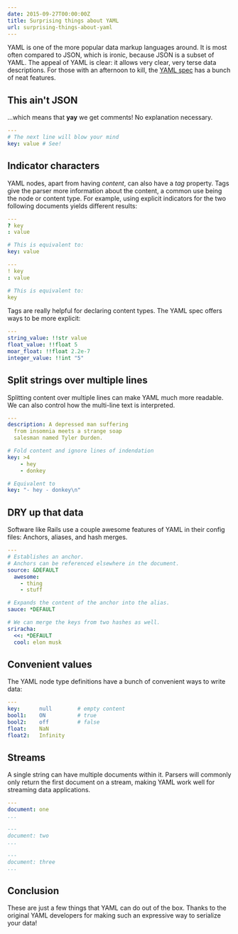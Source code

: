 ```yaml
---
date: 2015-09-27T00:00:00Z
title: Surprising things about YAML
url: surprising-things-about-yaml
---
```


YAML is one of the more popular data markup languages around. It is most often compared to JSON, which is ironic, because JSON is a subset of YAML. The appeal of YAML is clear: it allows very clear, very terse data descriptions. For those with an afternoon to kill, the [YAML spec][spec] has a bunch of neat features.

## This ain't JSON

...which means that **yay** we get comments! No explanation necessary.

```yaml
---
# The next line will blow your mind
key: value # See!
```

## Indicator characters

YAML nodes, apart from having _content_, can also have a _tag_ property. Tags give the parser more information about the content, a common use being the node or content type. For example, using explicit indicators for the two following documents yields different results:

```yaml
---
? key
: value

# This is equivalent to:
key: value
```

```yaml
---
! key
: value

# This is equivalent to:
key
```

Tags are really helpful for declaring content types. The YAML spec offers ways to be more explicit:

```yaml
---
string_value: !!str value
float_value: !!float 5
moar_float: !!float 2.2e-7
integer_value: !!int "5"
```

## Split strings over multiple lines

Splitting content over multiple lines can make YAML much more readable. We can also control how the multi-line text is interpreted.

```yaml
---
description: A depressed man suffering
  from insomnia meets a strange soap
  salesman named Tyler Durden.

# Fold content and ignore lines of indendation
key: >4
    - hey
    - donkey

# Equivalent to
key: "- hey - donkey\n"
```

## DRY up that data

Software like Rails use a couple awesome features of YAML in their config files: Anchors, aliases, and hash merges.

```yaml
---
# Establishes an anchor.
# Anchors can be referenced elsewhere in the document.
source: &DEFAULT
  awesome:
    - thing
    - stuff

# Expands the content of the anchor into the alias.
sauce: *DEFAULT

# We can merge the keys from two hashes as well.
sriracha:
  <<: *DEFAULT
  cool: elon musk
```

## Convenient values

The YAML node type definitions have a bunch of convenient ways to write data:

```yaml
---
key:      null        # empty content
bool1:    ON          # true
bool2:    off         # false
float:    NaN
float2:   Infinity
```

## Streams

A single string can have multiple documents within it. Parsers will commonly only return the first document on a stream, making YAML work well for streaming data applications.

```yaml
---
document: one
...

---
document: two
...

---
document: three
...
```

## Conclusion

These are just a few things that YAML can do out of the box. Thanks to the original YAML developers for making such an expressive way to serialize your data!


[spec]: http://www.yaml.org/spec/1.2/spec.html


